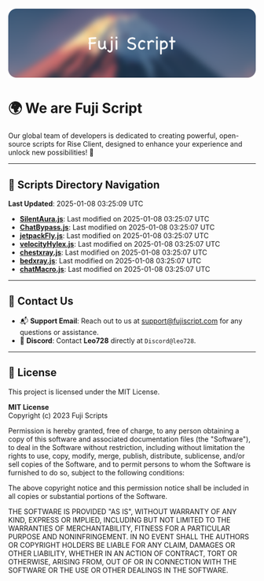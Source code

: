 ![Banner](.github/b.webp)

# 🌍 **We are Fuji Script**

Our global team of developers is dedicated to creating powerful, open-source scripts for Rise Client, designed to enhance your experience and unlock new possibilities! 🌟

---
<!-- SCRIPTS_NAVIGATION_START -->
## 📂 **Scripts Directory Navigation**

**Last Updated**: 2025-01-08 03:25:09 UTC

- **[SilentAura.js](scripts/SilentAura.js)**: Last modified on 2025-01-08 03:25:07 UTC
- **[ChatBypass.js](scripts/ChatBypass.js)**: Last modified on 2025-01-08 03:25:07 UTC
- **[jetpackFly.js](scripts/jetpackFly.js)**: Last modified on 2025-01-08 03:25:07 UTC
- **[velocityHylex.js](scripts/velocityHylex.js)**: Last modified on 2025-01-08 03:25:07 UTC
- **[chestxray.js](scripts/chestxray.js)**: Last modified on 2025-01-08 03:25:07 UTC
- **[bedxray.js](scripts/bedxray.js)**: Last modified on 2025-01-08 03:25:07 UTC
- **[chatMacro.js](scripts/chatMacro.js)**: Last modified on 2025-01-08 03:25:07 UTC

<!-- SCRIPTS_NAVIGATION_END -->

---

## 💬 **Contact Us**  
- 📬 **Support Email**: Reach out to us at [support@fujiscript.com](mailto:support@fujiscript.com) for any questions or assistance.  
- 💬 **Discord**: Contact **Leo728** directly at `Discord@leo728`.

---

## 📜 **License**

This project is licensed under the MIT License.  

**MIT License**  
Copyright (c) 2023 Fuji Scripts  

Permission is hereby granted, free of charge, to any person obtaining a copy of this software and associated documentation files (the "Software"), to deal in the Software without restriction, including without limitation the rights to use, copy, modify, merge, publish, distribute, sublicense, and/or sell copies of the Software, and to permit persons to whom the Software is furnished to do so, subject to the following conditions:  

The above copyright notice and this permission notice shall be included in all copies or substantial portions of the Software.  

THE SOFTWARE IS PROVIDED "AS IS", WITHOUT WARRANTY OF ANY KIND, EXPRESS OR IMPLIED, INCLUDING BUT NOT LIMITED TO THE WARRANTIES OF MERCHANTABILITY, FITNESS FOR A PARTICULAR PURPOSE AND NONINFRINGEMENT. IN NO EVENT SHALL THE AUTHORS OR COPYRIGHT HOLDERS BE LIABLE FOR ANY CLAIM, DAMAGES OR OTHER LIABILITY, WHETHER IN AN ACTION OF CONTRACT, TORT OR OTHERWISE, ARISING FROM, OUT OF OR IN CONNECTION WITH THE SOFTWARE OR THE USE OR OTHER DEALINGS IN THE SOFTWARE.  
